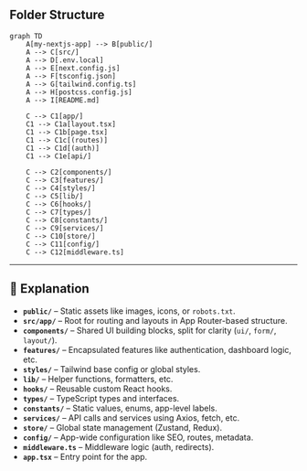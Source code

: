 ## Folder Structure

```mermaid
graph TD
    A[my-nextjs-app] --> B[public/]
    A --> C[src/]
    A --> D[.env.local]
    A --> E[next.config.js]
    A --> F[tsconfig.json]
    A --> G[tailwind.config.ts]
    A --> H[postcss.config.js]
    A --> I[README.md]
    
    C --> C1[app/]
    C1 --> C1a[layout.tsx]
    C1 --> C1b[page.tsx]
    C1 --> C1c[(routes)]
    C1 --> C1d[(auth)]
    C1 --> C1e[api/]
    
    C --> C2[components/]
    C --> C3[features/]
    C --> C4[styles/]
    C --> C5[lib/]
    C --> C6[hooks/]
    C --> C7[types/]
    C --> C8[constants/]
    C --> C9[services/]
    C --> C10[store/]
    C --> C11[config/]
    C --> C12[middleware.ts]
```
---
## 🧭 Explanation

- **`public/`** – Static assets like images, icons, or `robots.txt`.
- **`src/app/`** – Root for routing and layouts in App Router-based structure.
- **`components/`** – Shared UI building blocks, split for clarity (`ui/`, `form/`, `layout/`).
- **`features/`** – Encapsulated features like authentication, dashboard logic, etc.
- **`styles/`** – Tailwind base config or global styles.
- **`lib/`** – Helper functions, formatters, etc.
- **`hooks/`** – Reusable custom React hooks.
- **`types/`** – TypeScript types and interfaces.
- **`constants/`** – Static values, enums, app-level labels.
- **`services/`** – API calls and services using Axios, fetch, etc.
- **`store/`** – Global state management (Zustand, Redux).
- **`config/`** – App-wide configuration like SEO, routes, metadata.
- **`middleware.ts`** – Middleware logic (auth, redirects).
- **`app.tsx`** – Entry point for the app.

